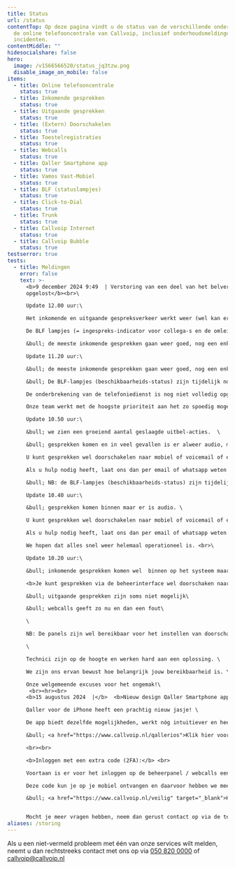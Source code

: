 ```yaml
---
title: Status
url: /status
contentTop: Op deze pagina vindt u de status van de verschillende onderdelen van
  de online telefooncentrale van Callvoip, inclusief onderhoudsmeldingen en
  incidenten.
contentMiddle: ""
hidesocialshare: false
hero:
  image: /v1566566520/status_jq3tzw.png
  disable_image_on_mobile: false
items:
  - title: Online telefooncentrale
    status: true
  - title: Inkomende gesprekken
    status: true
  - title: Uitgaande gesprekken
    status: true
  - title: (Extern) Doorschakelen
    status: true
  - title: Toestelregistraties
    status: true
  - title: Webcalls
    status: true
  - title: Qaller Smartphone app
    status: true
  - title: Vamos Vast-Mobiel
    status: true
  - title: BLF (statuslampjes)
    status: true
  - title: Click-to-Dial
    status: true
  - title: Trunk
    status: true
  - title: Callvoip Internet
    status: true
  - title: Callvoip Bubble
    status: true
testserror: true
tests:
  - title: Meldingen
    error: false
    text: >-
      <b>9 december 2024 9:49  | Verstoring van een deel van het belverkeer:
      opgelost</b><br>\

      Update 12.00 uur:\

      Het inkomende en uitgaande gespreksverkeer werkt weer (wel kan er in een enkel geval nog sprake zijn van wegvallende audio of een verbroken lijn).\

      De BLF lampjes (= ingespreks-indicator voor collega-s en de omleidingen) zijn nog uitgeschakeld\

      &bull; de meeste inkomende gesprekken gaan weer goed, nog een enkel gesprek is zonder audio of lukt niet. <br>\

      Update 11.20 uur:\

      &bull; de meeste inkomende gesprekken gaan weer goed, nog een enkel gesprek is zonder audio of lukt niet. \

      &bull; De BLF-lampjes (beschikbaarheids-status) zijn tijdelijk nog uitgeschakeld. \

      De onderbrekening van de telefoniedienst is nog niet volledig opgelost, waardoor er zich nog steeds problemen kunnen voordoen met bellen en gebeld worden. \

      Onze team werkt met de hoogste prioriteit aan het zo spoedig mogelijk volledig oplossen van de problemen. <br>\

      Update 10.50 uur:\

      &bull; we zien een groeiend aantal geslaagde uitbel-acties.  \

      &bull; gesprekken komen en in veel gevallen is er alweer audio, maar nog niet in alle gevallen. \

      U kunt gesprekken wel doorschakelen naar mobiel of voicemail of een meldtekst. \

      Als u hulp nodig heeft, laat ons dan per email of whatsapp weten wat er moet gebeuren. \

      &bull; NB: de BLF-lampjes (beschikbaarheids-status) zijn tijdelijk uitgeschakeld. <br>\

      Update 10.40 uur:\

      &bull; gesprekken komen binnen maar er is audio. \

      U kunt gesprekken wel doorschakelen naar mobiel of voicemail of een meldtekst. \

      Als u hulp nodig heeft, laat ons dan per email of whatsapp weten wat er moet gebeuren. \

      We hopen dat alles snel weer helemaal operationeel is. <br>\

      Update 10.20 uur:\

      &bull; inkomende gesprekken komen wel  binnen op het systeem maar nog niet op de toestellen. <br>\

      <b>Je kunt gesprekken via de beheerinterface wel doorschaken naar bv een mobiel nummer</b>\

      &bull; uitgaande gesprekken zijn soms niet mogelijk\

      &bull; webcalls geeft zo nu en dan een fout\

      \

      NB: De panels zijn wel bereikbaar voor het instellen van doorschakelingen naar bv een mobiel nummer. \

      \

      Technici zijn op de hoogte en werken hard aan een oplossing. \

      We zijn ons ervan bewust hoe belangrijk jouw bereikbaarheid is. \

      Onze welgemeende excuses voor het ongemak!\
       <br><hr><br>
      <b>15 augustus 2024  |</b>  <b>Nieuw design Qaller Smartphone app voor iPhones</b>\

      Qaller voor de iPhone heeft een prachtig nieuw jasje! \

      De app biedt dezelfde mogelijkheden, werkt nóg intuitiever en heeft een paar handige nieuwe mogelijkheden. \

      &bull; <a href="https://www.callvoip.nl/qallerios">Klik hier voor meer informatie over de nieuwe Qaller-app</a>\

      <br><br>

      <b>Inloggen met een extra code (2FA):</b> <br>

      Voortaan is er voor het inloggen op de beheerpanel / webcalls een extra code nodig. 

      Deze code kun je op je mobiel ontvangen en daarvoor hebben we meerdere opties. \

      &bull; <a href="https://www.callvoip.nl/veilig" target="_blank">H﻿ier</a> vind je meer informatie. 


      M﻿ocht je meer vragen hebben, neem dan gerust contact op via de telefoon, e-mail of website chat.
aliases: /storing
---
```

Als u een niet-vermeld probleem met één van onze services wilt melden, neemt u dan rechtstreeks contact met ons op via <a href="tel:+31508200000">050 820 0000</a> of [callvoip@callvoip.nl](mailto:callvoip@callvoip.nl)
